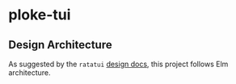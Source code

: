 # ploke-tui

## Design Architecture

As suggested by the `ratatui` [design docs], this project follows Elm architecture.

[design docs]:https://ratatui.rs/concepts/application-patterns/the-elm-architecture/
